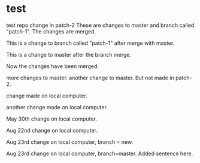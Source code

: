 # test
test repo
change in patch-2
These are changes to master and branch called "patch-1". The changes are merged.


This is a change to branch called "patch-1" after merge with master.

This is a change to master after the branch merge.

Now the changes have been merged.

more changes to master.
another change to master. But not made in patch-2.

change made on local computer.

another change made on local computer.

May 30th change on local computer.

Aug 22nd change on local computer.

Aug 23rd change on local computer, branch = new.

Aug 23rd change on local computer, branch=master. Added sentence here.
